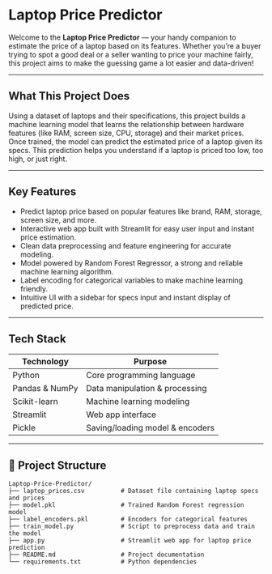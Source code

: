 # Laptop Price Predictor

Welcome to the **Laptop Price Predictor** — your handy companion to estimate the price of a laptop based on its features. Whether you’re a buyer trying to spot a good deal or a seller wanting to price your machine fairly, this project aims to make the guessing game a lot easier and data-driven!

---

## What This Project Does

Using a dataset of laptops and their specifications, this project builds a machine learning model that learns the relationship between hardware features (like RAM, screen size, CPU, storage) and their market prices.  
Once trained, the model can predict the estimated price of a laptop given its specs. This prediction helps you understand if a laptop is priced too low, too high, or just right.

---

## Key Features

- Predict laptop price based on popular features like brand, RAM, storage, screen size, and more.
- Interactive web app built with Streamlit for easy user input and instant price estimation.
- Clean data preprocessing and feature engineering for accurate modeling.
- Model powered by Random Forest Regressor, a strong and reliable machine learning algorithm.
- Label encoding for categorical variables to make machine learning friendly.
- Intuitive UI with a sidebar for specs input and instant display of predicted price.

---

## Tech Stack

| Technology          | Purpose                      |
|---------------------|------------------------------|
| Python              | Core programming language     |
| Pandas & NumPy      | Data manipulation & processing|
| Scikit-learn        | Machine learning modeling     |
| Streamlit           | Web app interface             |
| Pickle              | Saving/loading model & encoders|

---

## 📂 Project Structure
```
Laptop-Price-Predictor/
├── laptop_prices.csv          # Dataset file containing laptop specs and prices
├── model.pkl                  # Trained Random Forest regression model
├── label_encoders.pkl         # Encoders for categorical features
├── train_model.py             # Script to preprocess data and train the model
├── app.py                     # Streamlit web app for laptop price prediction
├── README.md                  # Project documentation
└── requirements.txt           # Python dependencies
```


